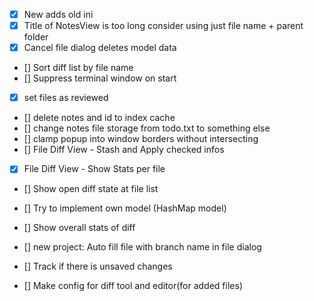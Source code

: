 * [x] New adds old ini
* [x] Title of NotesView is too long consider using just file name + parent folder
* [x] Cancel file dialog deletes model data
* [] Sort diff list by file name
* [] Suppress terminal window on start

* [x] set files as reviewed
* [] delete notes and id to index cache
* [] change notes file storage from todo.txt to something else
* [] clamp popup into window borders without intersecting
* [] File Diff View - Stash and Apply checked infos
* [x] File Diff View - Show Stats per file
* [] Show open diff state at file list
* [] Try to implement own model (HashMap model)

* [] Show overall stats of diff
* [] new project: Auto fill file with branch name in file dialog
* [] Track if there is unsaved changes
* [] Make config for diff tool and editor(for added files)
